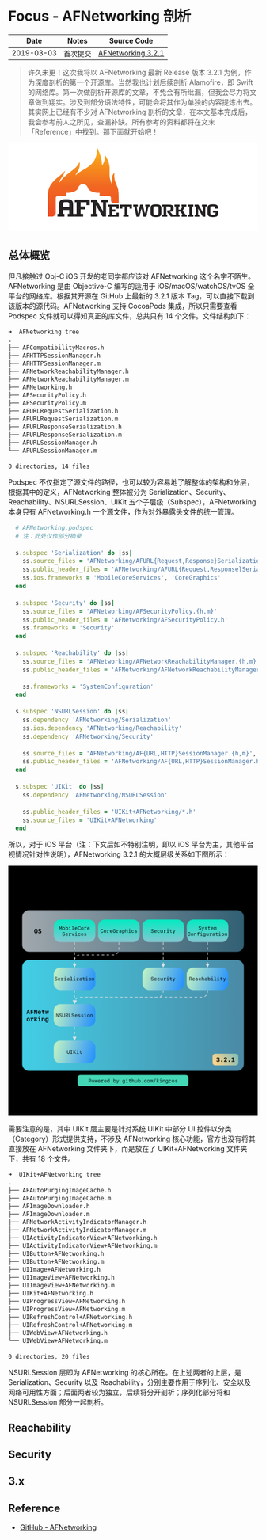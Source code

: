 # Focus - AFNetworking 剖析

| Date | Notes | Source Code |
|:-----:|:-----:|:-----:|
| 2019-03-03 | 首次提交 | [AFNetworking 3.2.1](https://github.com/AFNetworking/AFNetworking/releases/tag/3.2.1) |

> 许久未更！这次我将以 AFNetworking 最新 Release 版本 3.2.1 为例，作为深度剖析的第一个开源库。当然我也计划后续剖析 Alamofire，即 Swift 的网络库。第一次做剖析开源库的文章，不免会有所纰漏，但我会尽力将文章做到翔实。涉及到部分语法特性，可能会将其作为单独的内容提炼出去。其实网上已经有不少对 AFNetworking 剖析的文章，在本文基本完成后，我会参考前人之所见，查漏补缺。所有参考的资料都将在文末「Reference」中找到。那下面就开始吧！

![](afnetworking-logo.png)

## 总体概览

但凡接触过 Obj-C iOS 开发的老同学都应该对 AFNetworking 这个名字不陌生。AFNetworking 是由 Objective-C 编写的适用于 iOS/macOS/watchOS/tvOS 全平台的网络库。根据其开源在 GitHub 上最新的 3.2.1 版本 Tag，可以直接下载到该版本的源代码。AFNetworking 支持 CocoaPods 集成，所以只需要查看 Podspec 文件就可以得知真正的库文件，总共只有 14 个文件。文件结构如下：

```
➜  AFNetworking tree
.
├── AFCompatibilityMacros.h
├── AFHTTPSessionManager.h
├── AFHTTPSessionManager.m
├── AFNetworkReachabilityManager.h
├── AFNetworkReachabilityManager.m
├── AFNetworking.h
├── AFSecurityPolicy.h
├── AFSecurityPolicy.m
├── AFURLRequestSerialization.h
├── AFURLRequestSerialization.m
├── AFURLResponseSerialization.h
├── AFURLResponseSerialization.m
├── AFURLSessionManager.h
└── AFURLSessionManager.m

0 directories, 14 files
```

Podspec 不仅指定了源文件的路径，也可以较为容易地了解整体的架构和分层，根据其中的定义，AFNetworking 整体被分为 Serialization、Security、Reachability、NSURLSession、UIKit 五个子层级（Subspec），AFNetworking 本身只有 AFNetworking.h 一个源文件，作为对外暴露头文件的统一管理。

```ruby
  # AFNetworking.podspec
  # 注：此处仅作部分摘录

  s.subspec 'Serialization' do |ss|
    ss.source_files = 'AFNetworking/AFURL{Request,Response}Serialization.{h,m}'
    ss.public_header_files = 'AFNetworking/AFURL{Request,Response}Serialization.h'
    ss.ios.frameworks = 'MobileCoreServices', 'CoreGraphics'
  end

  s.subspec 'Security' do |ss|
    ss.source_files = 'AFNetworking/AFSecurityPolicy.{h,m}'
    ss.public_header_files = 'AFNetworking/AFSecurityPolicy.h'
    ss.frameworks = 'Security'
  end

  s.subspec 'Reachability' do |ss|
    ss.source_files = 'AFNetworking/AFNetworkReachabilityManager.{h,m}'
    ss.public_header_files = 'AFNetworking/AFNetworkReachabilityManager.h'

    ss.frameworks = 'SystemConfiguration'
  end

  s.subspec 'NSURLSession' do |ss|
    ss.dependency 'AFNetworking/Serialization'
    ss.ios.dependency 'AFNetworking/Reachability'
    ss.dependency 'AFNetworking/Security'

    ss.source_files = 'AFNetworking/AF{URL,HTTP}SessionManager.{h,m}', 'AFNetworking/AFCompatibilityMacros.h'
    ss.public_header_files = 'AFNetworking/AF{URL,HTTP}SessionManager.h', 'AFNetworking/AFCompatibilityMacros.h'
  end

  s.subspec 'UIKit' do |ss|
    ss.dependency 'AFNetworking/NSURLSession'

    ss.public_header_files = 'UIKit+AFNetworking/*.h'
    ss.source_files = 'UIKit+AFNetworking'
  end
```

所以，对于 iOS 平台（注：下文后如不特别注明，即以 iOS 平台为主，其他平台视情况针对性说明），AFNetworking 3.2.1 的大概层级关系如下图所示：

![](1.png)

需要注意的是，其中 UIKit 层主要是针对系统 UIKit 中部分 UI 控件以分类（Category）形式提供支持，不涉及 AFNetworking 核心功能，官方也没有将其直接放在 AFNetworking 文件夹下，而是放在了 UIKit+AFNetworking 文件夹下，共有 18 个文件。

```
➜  UIKit+AFNetworking tree
.
├── AFAutoPurgingImageCache.h
├── AFAutoPurgingImageCache.m
├── AFImageDownloader.h
├── AFImageDownloader.m
├── AFNetworkActivityIndicatorManager.h
├── AFNetworkActivityIndicatorManager.m
├── UIActivityIndicatorView+AFNetworking.h
├── UIActivityIndicatorView+AFNetworking.m
├── UIButton+AFNetworking.h
├── UIButton+AFNetworking.m
├── UIImage+AFNetworking.h
├── UIImageView+AFNetworking.h
├── UIImageView+AFNetworking.m
├── UIKit+AFNetworking.h
├── UIProgressView+AFNetworking.h
├── UIProgressView+AFNetworking.m
├── UIRefreshControl+AFNetworking.h
├── UIRefreshControl+AFNetworking.m
├── UIWebView+AFNetworking.h
└── UIWebView+AFNetworking.m

0 directories, 20 files
```

NSURLSession 层即为 AFNetworking 的核心所在。在上述两者的上层，是 Serialization、Security 以及 Reachability，分别主要作用于序列化、安全以及网络可用性方面；后面两者较为独立，后续将分开剖析；序列化部分将和 NSURLSession 部分一起剖析。


















## Reachability

## Security

## 3.x

## Reference

- [GitHub - AFNetworking](https://github.com/AFNetworking/AFNetworking)
